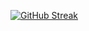 [![GitHub Streak](https://github-readme-streak-stats.herokuapp.com?user=sohomx&theme=dracula&hide_border=true&date_format=M%20j%5B%2C%20Y%5D)](https://git.io/streak-stats)
